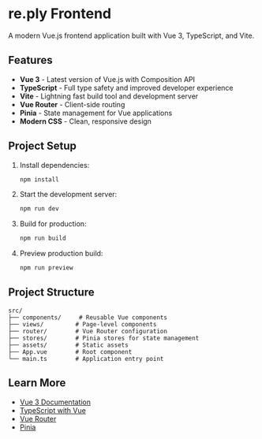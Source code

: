 # re.ply Frontend

A modern Vue.js frontend application built with Vue 3, TypeScript, and Vite.

## Features

- **Vue 3** - Latest version of Vue.js with Composition API
- **TypeScript** - Full type safety and improved developer experience
- **Vite** - Lightning fast build tool and development server
- **Vue Router** - Client-side routing
- **Pinia** - State management for Vue applications
- **Modern CSS** - Clean, responsive design

## Project Setup

1. Install dependencies:
   ```bash
   npm install
   ```

2. Start the development server:
   ```bash
   npm run dev
   ```

3. Build for production:
   ```bash
   npm run build
   ```

4. Preview production build:
   ```bash
   npm run preview
   ```

## Project Structure

```
src/
├── components/     # Reusable Vue components
├── views/         # Page-level components
├── router/        # Vue Router configuration
├── stores/        # Pinia stores for state management
├── assets/        # Static assets
├── App.vue        # Root component
└── main.ts        # Application entry point
```

## Learn More

- [Vue 3 Documentation](https://vuejs.org/)
- [TypeScript with Vue](https://vuejs.org/guide/typescript/overview.html)
- [Vue Router](https://router.vuejs.org/)
- [Pinia](https://pinia.vuejs.org/)
